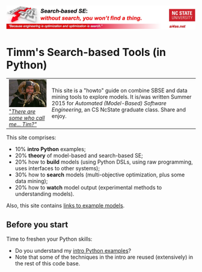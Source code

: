 <img width=800 src="https://raw.githubusercontent.com/timm/15/master/src/img/banner.jpg">

# Timm's Search-based Tools (in Python)

<table boder=0><tr><td><img width=300 src="https://raw.githubusercontent.com/timm/15/master/src/img/tim.jpg">
<br>
<a href="https://www.youtube.com/watch?v=JTbrIo1p-So">"<em>There are some who call me... Tim?"</em></a>
</td>
<td>

This site is a "howto" guide on combine SBSE and data mining tools to explore
models. It is/was written Summer 2015 for 
<em>Automated (Model-Based) Software Engineering</em>, an CS NcState graduate class. Share and enjoy.
</td></tr></table>

This site comprises:

+ 10% **intro Python** examples;
+ 20% **theory** of model-based and search-based SE;
+ 20% how to **build** models (using Python DSLs, using raw programming, uses interfaces to other systems);
+ 30% how to **search** models (multi-objective optimization, plus some data mining);
+ 20% how to **watch** model output (experimental methods to understanding models).

Also, this site contains [links to example models](doc/examplemodels.md).

## Before you start  

Time to freshen your Python skills:

+ Do you understand my [intro Python examples](doc/101python.md)? 
+ Note that some of the techniques in the intro are reused (extensively) in the rest of this code base.
 
